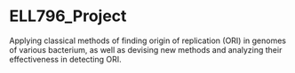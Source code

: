 # ELL796_Project

Applying classical methods of finding origin of replication (ORI) in genomes of various bacterium, as well as devising new methods and analyzing their effectiveness in detecting ORI.
